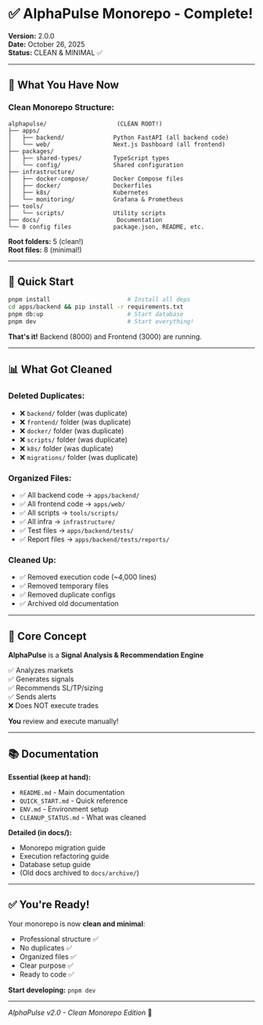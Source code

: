 # ✅ AlphaPulse Monorepo - Complete!

**Version:** 2.0.0  
**Date:** October 26, 2025  
**Status:** CLEAN & MINIMAL ✅

---

## 🎯 What You Have Now

### Clean Monorepo Structure:

```
alphapulse/                    (CLEAN ROOT!)
├── apps/
│   ├── backend/              Python FastAPI (all backend code)
│   └── web/                  Next.js Dashboard (all frontend)
├── packages/
│   ├── shared-types/         TypeScript types
│   └── config/               Shared configuration
├── infrastructure/
│   ├── docker-compose/       Docker Compose files
│   ├── docker/               Dockerfiles
│   ├── k8s/                  Kubernetes
│   └── monitoring/           Grafana & Prometheus
├── tools/
│   └── scripts/              Utility scripts
├── docs/                      Documentation
└── 8 config files            package.json, README, etc.
```

**Root folders:** 5 (clean!)  
**Root files:** 8 (minimal!)

---

## 🚀 Quick Start

```bash
pnpm install                      # Install all deps
cd apps/backend && pip install -r requirements.txt
pnpm db:up                        # Start database
pnpm dev                          # Start everything!
```

**That's it!** Backend (8000) and Frontend (3000) are running.

---

## 📊 What Got Cleaned

### Deleted Duplicates:
- ❌ `backend/` folder (was duplicate)
- ❌ `frontend/` folder (was duplicate)  
- ❌ `docker/` folder (was duplicate)
- ❌ `scripts/` folder (was duplicate)
- ❌ `k8s/` folder (was duplicate)
- ❌ `migrations/` folder (was duplicate)

### Organized Files:
- ✅ All backend code → `apps/backend/`
- ✅ All frontend code → `apps/web/`
- ✅ All scripts → `tools/scripts/`
- ✅ All infra → `infrastructure/`
- ✅ Test files → `apps/backend/tests/`
- ✅ Report files → `apps/backend/tests/reports/`

### Cleaned Up:
- ✅ Removed execution code (~4,000 lines)
- ✅ Removed temporary files
- ✅ Removed duplicate configs
- ✅ Archived old documentation

---

## 🎯 Core Concept

**AlphaPulse** is a **Signal Analysis & Recommendation Engine**

✅ Analyzes markets  
✅ Generates signals  
✅ Recommends SL/TP/sizing  
✅ Sends alerts  
❌ Does NOT execute trades

**You** review and execute manually!

---

## 📚 Documentation

**Essential (keep at hand):**
- `README.md` - Main documentation
- `QUICK_START.md` - Quick reference
- `ENV.md` - Environment setup
- `CLEANUP_STATUS.md` - What was cleaned

**Detailed (in docs/):**
- Monorepo migration guide
- Execution refactoring guide
- Database setup guide
- (Old docs archived to `docs/archive/`)

---

## ✅ You're Ready!

Your monorepo is now **clean and minimal**:
- Professional structure ✅
- No duplicates ✅
- Organized files ✅
- Clear purpose ✅
- Ready to code ✅

**Start developing:** `pnpm dev`

---

*AlphaPulse v2.0 - Clean Monorepo Edition* 🎉


